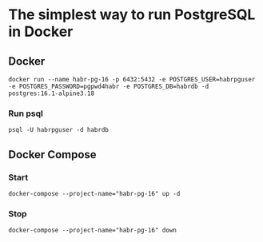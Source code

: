 # The simplest way to run PostgreSQL in Docker

## Docker
```shell
docker run --name habr-pg-16 -p 6432:5432 -e POSTGRES_USER=habrpguser -e POSTGRES_PASSWORD=pgpwd4habr -e POSTGRES_DB=habrdb -d postgres:16.1-alpine3.18
```

### Run psql
```shell
psql -U habrpguser -d habrdb
```

## Docker Compose
### Start
```shell
docker-compose --project-name="habr-pg-16" up -d
```

### Stop
```shell
docker-compose --project-name="habr-pg-16" down
```
